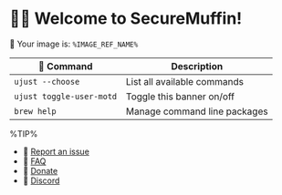 # 󱍢󰌾 Welcome to SecureMuffin!
󱋩 Your image is: `%IMAGE_REF_NAME%`

|  Command | Description |
| ------- | ----------- |
| `ujust --choose`  | List all available commands |
| `ujust toggle-user-motd` | Toggle this banner on/off |
| `brew help` | Manage command line packages | 

%TIP%

- **󰊤** [Report an issue](https://github.com/secureblue/secureblue/issues)
- **󰈙** [FAQ](https://secureblue.dev/faq)
- **** [Donate](https://secureblue.dev/donate)
- **󰙯** [Discord](https://discord.gg/qMTv5cKfbF)
